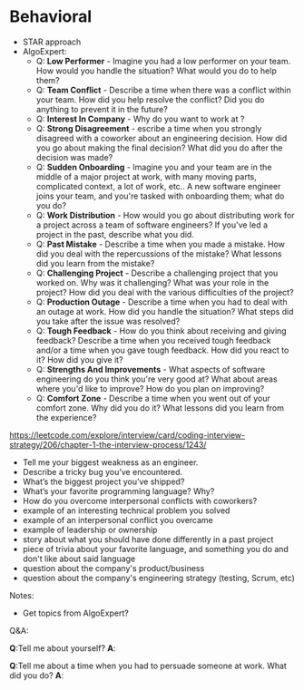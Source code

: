 # Behavioral
* STAR approach
* AlgoExpert:
  * Q: **Low Performer** - Imagine you had a low performer on your team. How would you handle the situation? What would you do to help them?
  * Q: **Team Conflict** - Describe a time when there was a conflict within your team. How did you help resolve the conflict? Did you do anything to prevent it in the future?
  * Q: **Interest In Company** - Why do you want to work at <company-name>?
  * Q: **Strong Disagreement** - escribe a time when you strongly disagreed with a coworker about an engineering decision. How did you go about making the final decision? What did you do after the decision was made?
  * Q: **Sudden Onboarding** - Imagine you and your team are in the middle of a major project at work, with many moving parts, complicated context, a lot of work, etc.. A new software engineer joins your team, and you're tasked with onboarding them; what do you do?
  * Q: **Work Distribution** - How would you go about distributing work for a project across a team of software engineers? If you've led a project in the past, describe what you did.
  * Q: **Past Mistake** - Describe a time when you made a mistake. How did you deal with the repercussions of the mistake? What lessons did you learn from the mistake?
  * Q: **Challenging Project** - Describe a challenging project that you worked on. Why was it challenging? What was your role in the project? How did you deal with the various difficulties of the project?
  * Q: **Production Outage** - Describe a time when you had to deal with an outage at work. How did you handle the situation? What steps did you take after the issue was resolved?
  * Q: **Tough Feedback** - How do you think about receiving and giving feedback? Describe a time when you received tough feedback and/or a time when you gave tough feedback. How did you react to it? How did you give it?
  * Q: **Strengths And Improvements** - What aspects of software engineering do you think you're very good at? What about areas where you'd like to improve? How do you plan on improving?
  * Q: **Comfort Zone** - Describe a time when you went out of your comfort zone. Why did you do it? What lessons did you learn from the experience?

https://leetcode.com/explore/interview/card/coding-interview-strategy/206/chapter-1-the-interview-process/1243/
* Tell me your biggest weakness as an engineer.
* Describe a tricky bug you’ve encountered.
* What’s the biggest project you’ve shipped?
* What’s your favorite programming language? Why?
* How do you overcome interpersonal conflicts with coworkers?
* example of an interesting technical problem you solved
* example of an interpersonal conflict you overcame
* example of leadership or ownership
* story about what you should have done differently in a past project
* piece of trivia about your favorite language, and something you do and don't like about said language
* question about the company's product/business
* question about the company's engineering strategy (testing, Scrum, etc)

Notes:
* Get topics from AlgoExpert?


Q&A:

**Q**:Tell me about yourself?
**A**: 

**Q**:Tell me about a time when you had to persuade someone at work. What did you do?
**A**:  